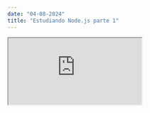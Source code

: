 ```yaml
---
date: "04-08-2024"
title: "Estudiando Node.js parte 1"
---
```

<iframe src="https://www.youtube.com/embed/zOY-gyq-GfU" allowfullscreen></iframe>
